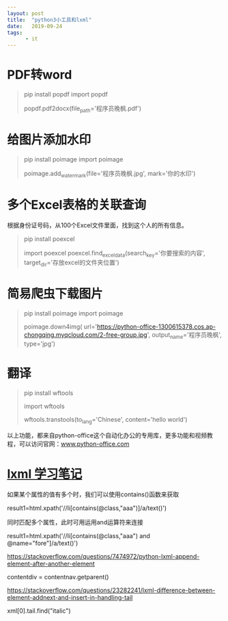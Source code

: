 ```yaml
---
layout: post
title:  "python3小工具和lxml"
date:   2019-09-24
tags:
      - it
---
```



# PDF转word

> pip install popdf
> import popdf
> 
> popdf.pdf2docx(file<sub>path</sub>='程序员晚枫.pdf')


# 给图片添加水印

> pip install poimage
> import poimage
> 
> poimage.add<sub>watermark</sub>(file='程序员晚枫.jpg', mark='你的水印')


# 多个Excel表格的关联查询

根据身份证号码，从100个Excel文件里面，找到这个人的所有信息。

> pip install poexcel
> 
> import poexcel
> poexcel.find<sub>excel</sub><sub>data</sub>(search<sub>key</sub>='你要搜索的内容', target<sub>dir</sub>='存放excel的文件夹位置')


# 简易爬虫下载图片

> pip install poimage
> import poimage
> 
> poimage.down4img(
>     url='https://python-office-1300615378.cos.ap-chongqing.myqcloud.com/2-free-group.jpg',
>     output<sub>name</sub>='程序员晚枫',
>     type='jpg')


# 翻译

> pip install wftools
> 
> import wftools  
> 
> wftools.transtools(to<sub>lang</sub>='Chinese', content='hello world')

以上功能，都来自python-office这个自动化办公的专用库，更多功能和视频教程，可以访问官网：www.python-office.com


# [lxml 学习笔记](//www.jb51.net/article/142670.htm)

如果某个属性的值有多个时，我们可以使用contains()函数来获取

result1=html.xpath('//li[contains(@class,"aaa")]/a/text()')

同时匹配多个属性，此时可用运用and运算符来连接

result1=html.xpath('//li[contains(@class,"aaa") and
@name="fore"]/a/text()')

<https://stackoverflow.com/questions/7474972/python-lxml-append-element-after-another-element>

contentdiv = contentnav.getparent()

<https://stackoverflow.com/questions/23282241/lxml-difference-between-element-addnext-and-insert-in-handling-tail>

xml[0].tail.find("italic")

